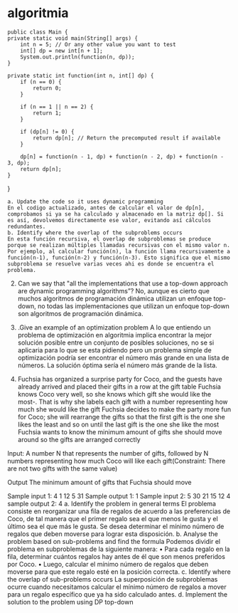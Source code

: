 # algoritmia

    public class Main {
    private static void main(String[] a­rgs) {
        int n = 5; // Or any other value you want to test
        int[] dp = new int[n + 1];
        System.out.println(function(n, dp));
    }

    private static int function(int n, int[] dp) {
        if (n == 0) {
            return 0;
        }

        if (n == 1 || n == 2) {
            return 1;
        }

        if (dp[n] != 0) {
            return dp[n]; // Return the precomputed result if available
        }

        dp[n] = function(n - 1, dp) + function(n - 2, dp) + function(n - 3, dp);
        return dp[n];
    }
}

    a. Update the code so it uses dynamic programming
    En el codigo actualizado, antes de calcular el valor de dp[n], comprobamos si ya se ha calculado y almacenado en la matriz dp[]. Si es así, devolvemos directamente ese valor, evitando así cálculos redundantes.
    b. Identify where the overlap of the subproblems occurs
    En esta función recursiva, el overlap de subproblemas se produce porque se realizan múltiples llamadas recursivas con el mismo valor n. Por ejemplo, al calcular función(n), la función llama recursivamente a función(n-1), función(n-2) y función(n-3). Esto significa que el mismo subproblema se resuelve varias veces ahi es donde se encuentra el problema.


2. Can we say that "all the implementations that use a top-down approach are dynamic programming algorithms”?
No, aunque es cierto que muchos algoritmos de programación dinámica utilizan un enfoque top-down, no todas las implementaciones que utilizan un enfoque top-down son algoritmos de programación dinámica.
3. .Give an example of an optimization problem
A lo que entiendo un problema de optimización en algoritmia implica encontrar la mejor solución posible entre un conjunto de posibles soluciones, no se si aplicaria para lo que se esta pidiendo pero un problema simple de optimización podría ser encontrar el número más grande en una lista de números. La solución óptima sería el número más grande de la lista.


4. Fuchsia has organized a surprise party for Coco, and the guests have already arrived and placed their gifts in a row at the gift table
Fuchsia knows Coco very well, so she knows which gift she would like the most-. That is why she labels each gift with a number representing how much she would like the gift
Fuchsia decides to make the party more fun for Coco; she will rearrange the gifts so that the first gift is the one she likes the least and so on until the last gift is the one she like the most
Fuchsia wants to know the minimum amount of gifts she should move around so the gifts are arranged correctly

Input: A number N that represents the number of gifts, followed by N numbers representing how much Coco will like each gift(Constraint: There are not two gifts with the same value)

Output
The minimum amount of gifts that Fuchsia should move

Sample input 1:
4
1 12 5 31
Sample output 1:
1
Sample input 2:
5 
30 21 15 12 4
sample output 2:
4
a. Identify the problem in general terms
El problema consiste en reorganizar una fila de regalos de acuerdo a las preferencias de Coco, de tal manera que el primer regalo sea el que menos le gusta y el último sea el que más le gusta. Se desea determinar el mínimo número de regalos que deben moverse para lograr esta disposición.
b. Analyse the problem based on sub-problems and find the formula
Podemos dividir el problema en subproblemas de la siguiente manera:
    • Para cada regalo en la fila, determinar cuántos regalos hay antes de él que son menos preferidos por Coco.
    • Luego, calcular el mínimo número de regalos que deben moverse para que este regalo esté en la posición correcta.
c. Identify where the overlap of sub-problems occurs
La superposición de subproblemas ocurre cuando necesitamos calcular el mínimo número de regalos a mover para un regalo específico que ya ha sido calculado antes.
d. Implement the solution to the problem using DP top-down
